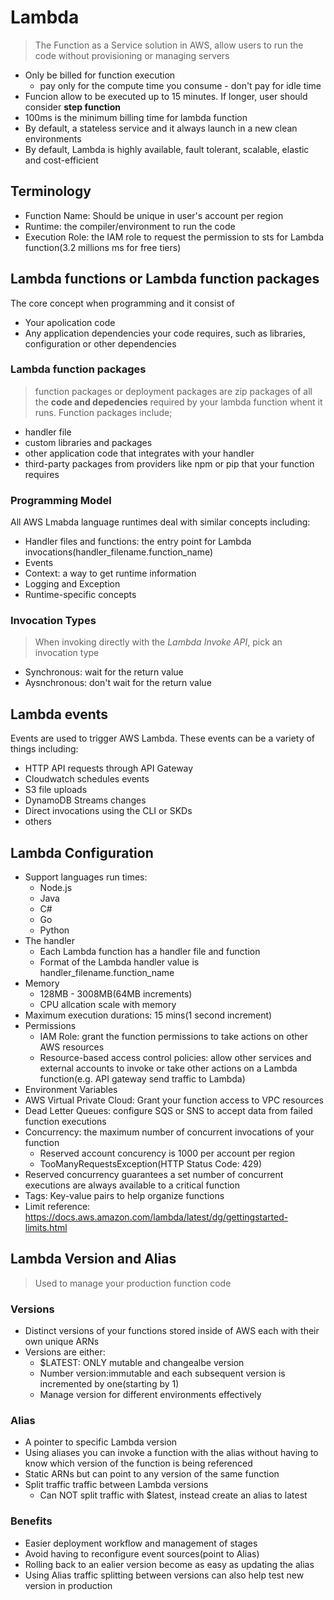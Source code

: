 # Lambda
> The Function as a Service solution in AWS, allow users to run the code without provisioning or managing servers

* Only be billed for function execution
  - pay only for the compute time you consume - don't pay for idle time
* Funcion allow to be executed up to 15 minutes. If longer, user should consider **step function**
* 100ms is the minimum billing time for lambda function
* By default, a stateless service and it always launch in a new clean environments
* By default, Lambda is highly available, fault tolerant, scalable, elastic and cost-efficient

## Terminology
* Function Name: Should be unique in user's account per region
* Runtime: the compiler/environment to run the code
* Execution Role: the IAM role to request the permission to sts for Lambda function(3.2 millions ms for free tiers)

## Lambda functions or Lambda function packages
The core concept when programming and it consist of
* Your apolication code
* Any application dependencies your code requires, such as libraries, configuration or other dependencies

### Lambda function packages
> function packages or deployment packages are zip packages of all the **code and depedencies** required by your lambda function whent it runs.
Function packages include;
* handler file
* custom libraries and packages
* other application code that integrates with your handler
* third-party packages from providers like npm or pip that your function requires

### Programming Model
All AWS Lmabda language runtimes deal with similar concepts including:
* Handler files and functions: the entry point for Lambda invocations(handler_filename.function_name)
* Events
* Context: a way to get runtime information
* Logging and Exception
* Runtime-specific concepts

### Invocation Types
> When invoking directly with the *Lambda Invoke API*, pick an invocation type
* Synchronous: wait for the return value
* Aysnchronous: don't wait for the return value

## Lambda events
Events are used to trigger AWS Lambda. These events can be a variety of things including:
* HTTP API requests through API Gateway
* Cloudwatch schedules events
* S3 file uploads
* DynamoDB Streams changes
* Direct invocations using the CLI or SKDs
* others

## Lambda Configuration
* Support languages run times:
  - Node.js
  - Java
  - C#
  - Go
  - Python
* The handler
  - Each Lambda function has a handler file and function
  - Format of the Lambda handler value is handler_filename.function_name
* Memory
  - 128MB - 3008MB(64MB increments)
  - CPU allcation scale with memory
* Maximum execution durations: 15 mins(1 second increment)
* Permissions
  - IAM Role: grant the function permissions to take actions on other AWS resources
  - Resource-based access control policies: allow other services and external accounts to invoke or take other actions on a Lambda function(e.g. API gateway send traffic to Lambda)
* Environment Variables
* AWS Virtual Private Cloud: Grant your function access to VPC resources
* Dead Letter Queues: configure SQS or SNS to accept data from failed function executions
* Concurrency: the maximum number of concurrent invocations of your function
  - Reserved account concurency is 1000 per account per region
  - TooManyRequestsException(HTTP Status Code: 429)
* Reserved concurrency guarantees a set number of concurrent executions are always available to a critical function
* Tags: Key-value pairs to help organize functions
* Limit reference: https://docs.aws.amazon.com/lambda/latest/dg/gettingstarted-limits.html

## Lambda Version and Alias
> Used to manage your production function code

### Versions
* Distinct versions of your functions stored inside of AWS each with their own unique ARNs
* Versions are either:
  - $LATEST: ONLY mutable and changealbe version
  - Number version:immutable and each subsequent version is incremented by one(starting by 1)
  - Manage version for different environments effectively

### Alias
* A pointer to specific Lambda version
* Using aliases you can invoke a function with the alias without having to know which version of the function is being referenced
* Static ARNs but can point to any version of the same function
* Split traffic traffic between Lambda versions
  * Can NOT split traffic with $latest, instead create an alias to latest

### Benefits
* Easier deployment workflow and management of stages
* Avoid having to reconfigure event sources(point to Alias)
* Rolling back to an ealier version become as easy as updating the alias
* Using Alias traffic splitting between versions can also help test new version in production